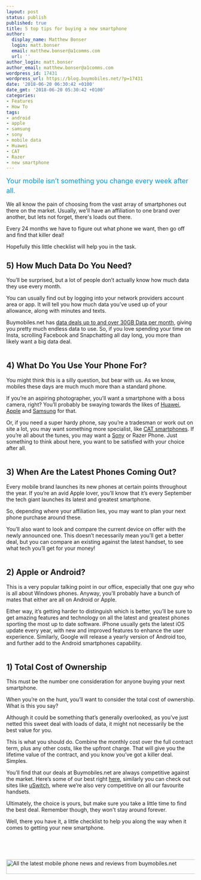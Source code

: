 ```yaml
---
layout: post
status: publish
published: true
title: 5 top tips for buying a new smartphone
author:
  display_name: Matthew Bonser
  login: matt.bonser
  email: matthew.bonser@a1comms.com
  url: ''
author_login: matt.bonser
author_email: matthew.bonser@a1comms.com
wordpress_id: 17431
wordpress_url: https://blog.buymobiles.net/?p=17431
date: '2018-06-20 06:30:42 +0100'
date_gmt: '2018-06-20 05:30:42 +0100'
categories:
- Features
- How To
tags:
- android
- apple
- samsung
- sony
- mobile data
- Huawei
- CAT
- Razer
- new smartphone
---
```

<p><span class="postStandFirst" style="color: #0896d5; line-height: 26px; font-size: 18px;">Your mobile isn&rsquo;t something you change every week after all.</span></p>
<p>We all know the pain of choosing from the vast array of smartphones out there on the market. Usually, we'll have an affiliation to one brand over another, but lets not forget, there's loads out there.</p>
<p>Every 24 months we have to figure out what phone we want, then go off and find that killer deal!</p>
<p>Hopefully this little checklist will help you in the task.</p>
<h2>5) How Much Data Do You Need?</h2>
<p>You&rsquo;ll be surprised, but a lot of people don&rsquo;t actually know how much data they use every month.</p>
<p>You can usually find out by logging into your network providers account area or app. It will tell you how much data you&rsquo;ve used up of your allowance, along with minutes and texts.</p>
<p>Buymobiles.net has <a href="https://www.buymobiles.net/offers" target="_blank" rel="noopener noreferrer">data deals up to and over 30GB Data per month</a>, giving you pretty much endless data to use. So, if you love spending your time on Insta, scrolling Facebook and Snapchatting all day long, you more than likely want a big data deal.</p>
<p><img class="aligncenter size-full wp-image-17437" src="https://lh3.googleusercontent.com/4_a8HmDTfqSI1gOnzDIdTAYj2gbRS3GEXf1BjoF91L8sYpIFJIA2EeeWqDqTBEa4iQuyzWtb4t4uv2NVAIaTUqYW=s0" alt="" /></p>
<h2>4) What Do You Use Your Phone For?</h2>
<p>You might think this is a silly question, but bear with us. As we know, mobiles these days are much much more than a standard phone.</p>
<p>If you&rsquo;re an aspiring photographer, you&rsquo;ll want a smartphone with a boss camera, right? You&rsquo;ll probably be swaying towards the likes of <a href="https://www.buymobiles.net/huawei" target="_blank" rel="noopener noreferrer">Huawei</a>, <a href="https://www.buymobiles.net/apple" target="_blank" rel="noopener noreferrer">Apple</a> and <a href="https://www.buymobiles.net/samsung" target="_blank" rel="noopener noreferrer">Samsung</a> for that.</p>
<p>Or, if you need a super hardy phone, say you&rsquo;re a tradesman or work out on site a lot, you may want something more specialist, like <a href="https://www.buymobiles.net/cat" target="_blank" rel="noopener noreferrer">CAT smartphones</a>. If you&rsquo;re all about the tunes, you may want a <a href="https://www.buymobiles.net/sony" target="_blank" rel="noopener noreferrer">Sony</a> or Razer Phone. Just something to think about here, you want to be satisfied with your choice after all.</p>
<p><img class="aligncenter size-full wp-image-17438" src="https://lh3.googleusercontent.com/qj392MORNHbZr-2MdrR-CMT1KCT5-X40wLzSJ300FuYwuLcaatY7YSAkkrK9zbrFOApXgg6ebASsmsG4q-9PPjae=s0" alt="" /></p>
<h2>3) When Are the Latest Phones Coming Out?</h2>
<p>Every mobile brand launches its new phones at certain points throughout the year. If you&rsquo;re an avid Apple lover, you&rsquo;ll know that it&rsquo;s every September the tech giant launches its latest and greatest smartphone.</p>
<p>So, depending where your affiliation lies, you may want to plan your next phone purchase around these.</p>
<p>You&rsquo;ll also want to look and compare the current device on offer with the newly announced one. This doesn&rsquo;t necessarily mean you&rsquo;ll get a better deal, but you can compare an existing against the latest handset, to see what tech you&rsquo;ll get for your money!</p>
<p><img class="aligncenter size-full wp-image-17440" src="https://lh3.googleusercontent.com/l6Q5mwNYSrguNQbZdq9-06S5huIdLkV7vSP2b9vcxsQirKso7NVZ3EBTwQIpHyPqRidlK0HCmmYVIPpTlGpbkCg6=s0" alt="" /></p>
<h2>2) Apple or Android?</h2>
<p>This is a very popular talking point in our office, especially that one guy who is all about Windows phones. Anyway, you&rsquo;ll probably have a bunch of mates that either are all on Android or Apple.</p>
<p>Either way, it&rsquo;s getting harder to distinguish which is better, you&rsquo;ll be sure to get amazing features and technology on all the latest and greatest phones sporting the most up to date software. iPhone usually gets the latest iOS update every year, with new and improved features to enhance the user experience. Similarly, Google will release a yearly version of Android too, and further add to the Android smartphones capability.</p>
<p><img class="aligncenter size-full wp-image-17441" src="https://lh3.googleusercontent.com/_R97m77JhFElDIYW6r6mKjt0G5h9M3GjxmPZ_kScir60bF5351n-9mbugncy6HOACT29SFbhc0pt8BlVvOpWQBye=s0" alt="" /></p>
<h2>1) <strong>Total Cost of Ownership</strong></h2>
<p>This must be the number one consideration for anyone buying your next smartphone.</p>
<p>When you&rsquo;re on the hunt, you&rsquo;ll want to consider the total cost of ownership. What is this you say?</p>
<p>Although it could be something that&rsquo;s generally overlooked, as you&rsquo;ve just netted this sweet deal with loads of data, it might not necessarily be the best value for you.</p>
<p>This is what you should do. Combine the monthly cost over the full contract term, plus any other costs, like the upfront charge. That will give you the lifetime value of the contract, and you know you&rsquo;ve got a killer deal. Simples.</p>
<p>You&rsquo;ll find that our deals at Buymobiles.net are always competitive against the market. Here&rsquo;s some of our best right <a href="https://www.buymobiles.net/offers" target="_blank" rel="noopener noreferrer">here</a>, similarly you can check out sites like <a href="https://www.uswitch.com/mobiles/" target="_blank" rel="noopener noreferrer">uSwitch</a>, where we&rsquo;re also very competitive on all our favourite handsets.</p>
<p>Ultimately, the choice is yours, but make sure you take a little time to find the best deal. Remember though, they won't stay around forever.</p>
<p>Well, there you have it, a little checklist to help you along the way when it comes to getting your new smartphone.</p>
<p>&nbsp;</p>
<p>&nbsp;</p>
<p><a href="https://www.buymobiles.net/offers" target="_blank" rel="noopener noreferrer"><img class="aligncenter wp-image-5981 size-full" src="https://lh3.googleusercontent.com/NqowP3h7GMRI52jlBfMrA_sz43Hx1ydCV4TScFQi0glFxYlbrDlpoZhK13bUAAsh5M0OTKVvXFCzCgq3DZ4i0P_-=s0" alt="All the latest mobile phone news and reviews from buymobiles.net" width="511" height="39" /></a></p>
<p>&nbsp;</p>
